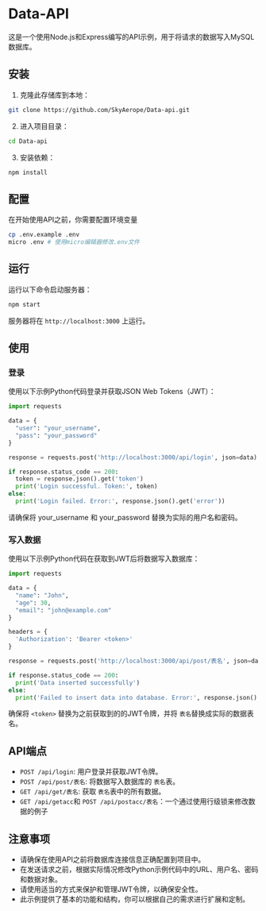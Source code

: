 # Data-API

这是一个使用Node.js和Express编写的API示例，用于将请求的数据写入MySQL数据库。

## 安装

1. 克隆此存储库到本地：

```bash
git clone https://github.com/SkyAerope/Data-api.git
```

2. 进入项目目录：

```bash
cd Data-api
```

3. 安装依赖：

```bash
npm install
```

## 配置

在开始使用API之前，你需要配置环境变量

```bash
cp .env.example .env
micro .env # 使用micro编辑器修改.env文件
```

## 运行

运行以下命令启动服务器：

```bash
npm start
```

服务器将在 `http://localhost:3000` 上运行。

## 使用

### 登录

使用以下示例Python代码登录并获取JSON Web Tokens（JWT）：

```python
import requests

data = {
  "user": "your_username",
  "pass": "your_password"
}

response = requests.post('http://localhost:3000/api/login', json=data)

if response.status_code == 200:
  token = response.json().get('token')
  print('Login successful. Token:', token)
else:
  print('Login failed. Error:', response.json().get('error'))
```

请确保将 your_username 和 your_password 替换为实际的用户名和密码。

### 写入数据

使用以下示例Python代码在获取到JWT后将数据写入数据库：

```python
import requests

data = {
  "name": "John",
  "age": 30,
  "email": "john@example.com"
}

headers = {
  'Authorization': 'Bearer <token>'
}

response = requests.post('http://localhost:3000/api/post/表名', json=data, headers=headers)

if response.status_code == 200:
  print('Data inserted successfully')
else:
  print('Failed to insert data into database. Error:', response.json().get('error'))
```

确保将 `<token>` 替换为之前获取到的的JWT令牌，并将 `表名`替换成实际的数据表名。

## API端点

- `POST /api/login`: 用户登录并获取JWT令牌。
- `POST /api/post/表名`: 将数据写入数据库的 `表名`表。
- `GET /api/get/表名`: 获取 `表名`表中的所有数据。
- `GET /api/getacc`和 `POST /api/postacc/表名`：一个通过使用行级锁来修改数据的例子

## 注意事项

- 请确保在使用API之前将数据库连接信息正确配置到项目中。
- 在发送请求之前，根据实际情况修改Python示例代码中的URL、用户名、密码和数据对象。
- 请使用适当的方式来保护和管理JWT令牌，以确保安全性。
- 此示例提供了基本的功能和结构，你可以根据自己的需求进行扩展和定制。
